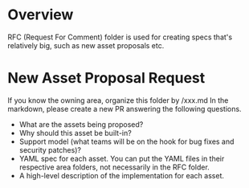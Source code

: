# Overview
RFC (Request For Comment) folder is used for creating specs that's relatively big, such as new asset proposals etc.

# New Asset Proposal Request
If you know the owning area, organize this folder by <area name>/xxx.md
In the markdown, please create a new PR answering the following questions.
* What are the assets being proposed?
* Why should this asset be built-in?
* Support model (what teams will be on the hook for bug fixes and security patches)?
* YAML spec for each asset. You can put the YAML files in their respective area folders, not necessarily in the RFC folder.
* A high-level description of the implementation for each asset.
